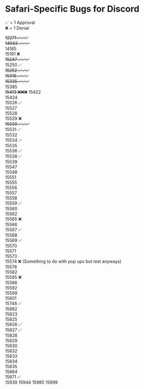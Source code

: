 # Safari-Specific Bugs for Discord  
✅ = 1 Approval  
❌ = 1 Denial  

~~12271 ✅✅✅~~  
~~14043 ✅✅✅~~  
14165  
15191 ❌  
~~15247 ✅✅✅~~    
15250 ✅  
~~15252 ✅✅✅~~  
~~15316 ✅✅✅~~  
~~15335 ✅✅✅~~  
15385  
~~15413 ❌❌❌~~ 
15422   
15424  
15526 ✅  
15527  
15528  
15529 ❌  
~~15530 ✅✅✅~~   
15531 ✅  
15532   
15534 ✅  
15535   
15536 ✅   
15538 ✅  
15539   
15547  
15548  
15551  
15555  
15556  
15557  
15558  
15559 ✅  
15560  
15562  
15565 ❌  
15566  
15567 ✅  
15568  
15569 ✅  
15570  
15571  
15573  
15574 ❌ (Something to do with pop ups but test anyways)  
15578  
15582   
15585 ❌  
15586  
15592  
15599  
15601  
15748 ✅    
15882  
15823   
15825  
15826 ✅  
15827 ✅   
15828  
15829   
15830  
15832  
15833  
15834  
15835  
15864  
15871 ✅  
15939
15944
15985
15999

